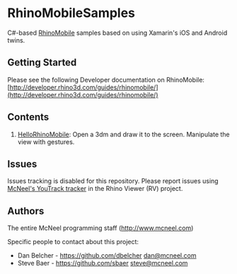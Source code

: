 # RhinoMobileSamples

C#-based [RhinoMobile](http://github.com/mcneel/RhinoMobile) samples based on using Xamarin's iOS and Android twins.

## Getting Started

Please see the following Developer documentation on RhinoMobile:
[http://developer.rhino3d.com/guides/rhinomobile/](http://developer.rhino3d.com/guides/rhinomobile/)

## Contents

1. [HelloRhinoMobile](HelloRhinoMobile): Open a 3dm and draw it to the screen.  Manipulate the view with gestures.

## Issues

Issues tracking is disabled for this repository.  Please report issues using [McNeel's YouTrack tracker](http://mcneel.myjetbrains.com/youtrack/) in the Rhino Viewer (RV) project.

## Authors

The entire McNeel programming staff (http://www.mcneel.com)

Specific people to contact about this project:

* Dan Belcher - https://github.com/dbelcher dan@mcneel.com
* Steve Baer - https://github.com/sbaer steve@mcneel.com
